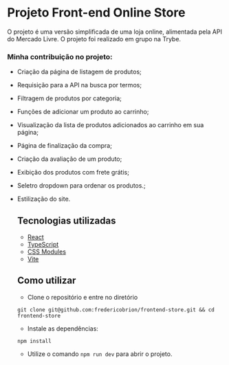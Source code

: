 # Projeto Front-end Online Store
O projeto é uma versão simplificada de uma loja online, alimentada pela API do Mercado Livre. O projeto foi realizado em grupo na Trybe.
### Minha contribuição no projeto:
- Criação da página de listagem de produtos;
- Requisição para a API na busca por termos;
- Filtragem de produtos por categoria;
- Funções de adicionar um produto ao carrinho;
- Visualização da lista de produtos adicionados ao carrinho em sua página;
- Página de finalização da compra;
- Criação da avaliação de um produto;
- Exibição dos produtos com frete grátis;
- Seletro dropdown para ordenar os produtos.;
- Estilização do site.

  ## Tecnologias utilizadas
  - <a href="https://react.dev/" target="_blank">React</a>
  - <a href="https://www.typescriptlang.org/" target="_blank">TypeScript</a>
  - <a href="https://github.com/css-modules/css-modules" target="_blank">CSS Modules</a>
  - <a href="https://vitejs.dev/" target="_blank">Vite</a>

  ## Como utilizar
  - Clone o repositório e entre no diretório
  ```
  git clone git@github.com:fredericobrion/frontend-store.git && cd frontend-store
  ```
  - Instale as dependências:
  ```
  npm install
  ```
  - Utilize o comando ```npm run dev``` para abrir o projeto.
  

<!-- Olá, Tryber!
Esse é apenas um arquivo inicial para o README do seu projeto.
É essencial que você preencha esse documento por conta própria, ok?
Não deixe de usar nossas dicas de escrita de README de projetos, e deixe sua criatividade brilhar!
:warning: IMPORTANTE: você precisa deixar nítido:
- quais arquivos/pastas foram desenvolvidos por você; 
- quais arquivos/pastas foram desenvolvidos por outra pessoa estudante;
- quais arquivos/pastas foram desenvolvidos pela Trybe.
-->
